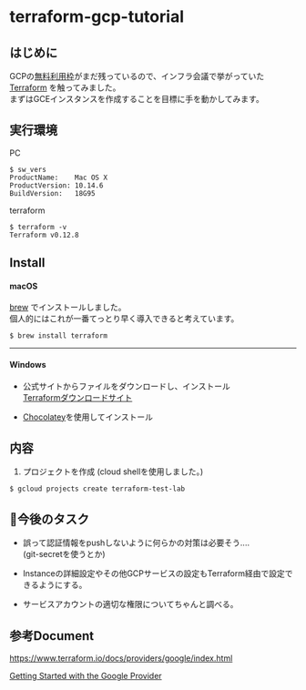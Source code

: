 # terraform-gcp-tutorial

## はじめに

GCPの[無料利用枠](https://cloud.google.com/free/?hl=ja)がまだ残っているので、インフラ会議で挙がっていた[Terraform](https://www.terraform.io) を触ってみました。<br> まずはGCEインスタンスを作成することを目標に手を動かしてみます。

## 実行環境

PC
```
$ sw_vers
ProductName:	Mac OS X
ProductVersion:	10.14.6
BuildVersion:	18G95
```
terraform
```
$ terraform -v
Terraform v0.12.8
```

## Install

#### macOS 
[brew](https://brew.sh/index_ja) でインストールしました。<br> 個人的にはこれが一番てっとり早く導入できると考えています。

```
$ brew install terraform
```

---

#### Windows

- 公式サイトからファイルをダウンロードし、インストール<br> [Terraformダウンロードサイト](https://www.terraform.io/downloads.html)

* [Chocolatey](https://chocolatey.org)を使用してインストール


## 内容

1. プロジェクトを作成 (cloud shellを使用しました。)
```
$ gcloud projects create terraform-test-lab
```



## 今後のタスク

* 誤って認証情報をpushしないように何らかの対策は必要そう....<br>
(git-secretを使うとか)

* Instanceの詳細設定やその他GCPサービスの設定もTerraform経由で設定できるようにする。

* サービスアカウントの適切な権限についてちゃんと調べる。

## 参考Document
https://www.terraform.io/docs/providers/google/index.html

[Getting Started with the Google Provider](https://www.terraform.io/docs/providers/google/getting_started.html)